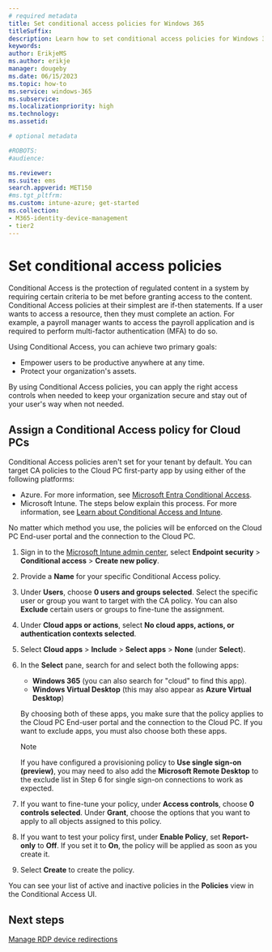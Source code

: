 ```yaml
---
# required metadata
title: Set conditional access policies for Windows 365
titleSuffix:
description: Learn how to set conditional access policies for Windows 365.
keywords:
author: ErikjeMS  
ms.author: erikje
manager: dougeby
ms.date: 06/15/2023
ms.topic: how-to
ms.service: windows-365
ms.subservice: 
ms.localizationpriority: high
ms.technology:
ms.assetid: 

# optional metadata

#ROBOTS:
#audience:

ms.reviewer: 
ms.suite: ems
search.appverid: MET150
#ms.tgt_pltfrm:
ms.custom: intune-azure; get-started
ms.collection:
- M365-identity-device-management
- tier2
---
```


# Set conditional access policies

Conditional Access is the protection of regulated content in a system by requiring certain criteria to be met before granting access to the content. Conditional Access policies at their simplest are if-then statements. If a user wants to access a resource, then they must complete an action. For example, a payroll manager wants to access the payroll application and is required to perform multi-factor authentication (MFA) to do so.

Using Conditional Access, you can achieve two primary goals:

- Empower users to be productive anywhere at any time.
- Protect your organization's assets.

By using Conditional Access policies, you can apply the right access controls when needed to keep your organization secure and stay out of your user's way when not needed.

## Assign a Conditional Access policy for Cloud PCs

Conditional Access policies aren't set for your tenant by default.  You can target CA policies to the Cloud PC first-party app by using either of the following platforms:

- Azure. For more information, see [Microsoft Entra Conditional Access](/azure/active-directory/conditional-access/).
- Microsoft Intune. The steps below explain this process. For more information, see [Learn about Conditional Access and Intune](/mem/intune/protect/conditional-access).

No matter which method you use, the policies will be enforced on the Cloud PC End-user portal and the connection to the Cloud PC.

1. Sign in to the [Microsoft Intune admin center](https://go.microsoft.com/fwlink/?linkid=2109431), select **Endpoint security** > **Conditional access** > **Create new policy**.
2. Provide a **Name** for your specific Conditional Access policy.
3. Under **Users**, choose **0 users and groups selected**. Select the specific user or group you want to target with the CA policy. You can also **Exclude** certain users or groups to fine-tune the assignment.
4. Under **Cloud apps or actions**, select **No cloud apps, actions, or authentication contexts selected**.
5. Select **Cloud apps** > **Include** > **Select apps** > **None** (under **Select**).
6. In the **Select** pane, search for and select both the following apps:
    - **Windows 365** (you can also search for "cloud" to find this app).
    - **Windows Virtual Desktop** (this may also appear as **Azure Virtual Desktop**)

    By choosing both of these apps, you make sure that the policy applies to the Cloud PC End-user portal and the connection to the Cloud PC. If you want to exclude apps, you must also choose both these apps.
    
   >[!NOTE]
   >If you have configured a provisioning policy to **Use single sign-on (preview)**, you may need to also add the **Microsoft Remote Desktop** to the exclude list in Step 6 for single sign-on connections to work as expected.

7. If you want to fine-tune your policy, under **Access controls**, choose **0 controls selected**. Under **Grant**, choose the options that you want to apply to all objects assigned to this policy.
8. If you want to test your policy first, under **Enable Policy**, set **Report-only** to **Off**. If you set it to **On**, the policy will be applied as soon as you create it.
9. Select **Create** to create the policy.

You can see your list of active and inactive policies in the **Policies** view in the Conditional Access UI.

<!-- ########################## -->
## Next steps

[Manage RDP device redirections](manage-rdp-device-redirections.md)
